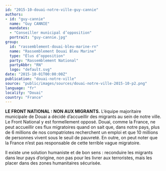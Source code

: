 ```yaml
---
id: "2015-10-douai-notre-ville-guy-cannie"
authors:
- id: "guy-cannie"
  name: "Guy CANNIE"
  mandates: 
  - "Conseiller municipal d’opposition"
  portrait: "guy-cannie.jpg"
group:
  id: "rassemblement-douai-bleu-marine-rn"
  name: "Rassemblement Douai Bleu Marine"
  type: "Élus d’opposition"
  party: "Rassemblement National"
  partyAbbr: "RN"
  logo: "default.svg"
date: "2015-10-01T00:00:00Z"
publication: "douai-notre-ville"
source: "public/images/sources/douai-notre-ville-2015-10-p2.png"
language: "fr"
locality: "Douai"
country: "France"
---
```


**LE FRONT NATIONAL : NON AUX MIGRANTS.**
L’équipe majoritaire municipale de Douai a décidé d’accueillir des migrants au sein de notre ville. Le Front National y est formellement opposé. Douai, comme la France, ne peut accueillir ces flux migratoires quand on sait que, dans notre pays, plus de 6 millions de nos compatriotes recherchent un emploi et que 10 millions de personnes vivent sous le seuil de pauvreté. En outre, on peut noter que la France n’est pas responsable de cette terrible vague migratoire.

Il existe une solution humaniste et de bon sens : reconduire les migrants dans leur pays d’origine, non pas pour les livrer aux terroristes, mais les placer dans des zones humanitaires sécurisée.
